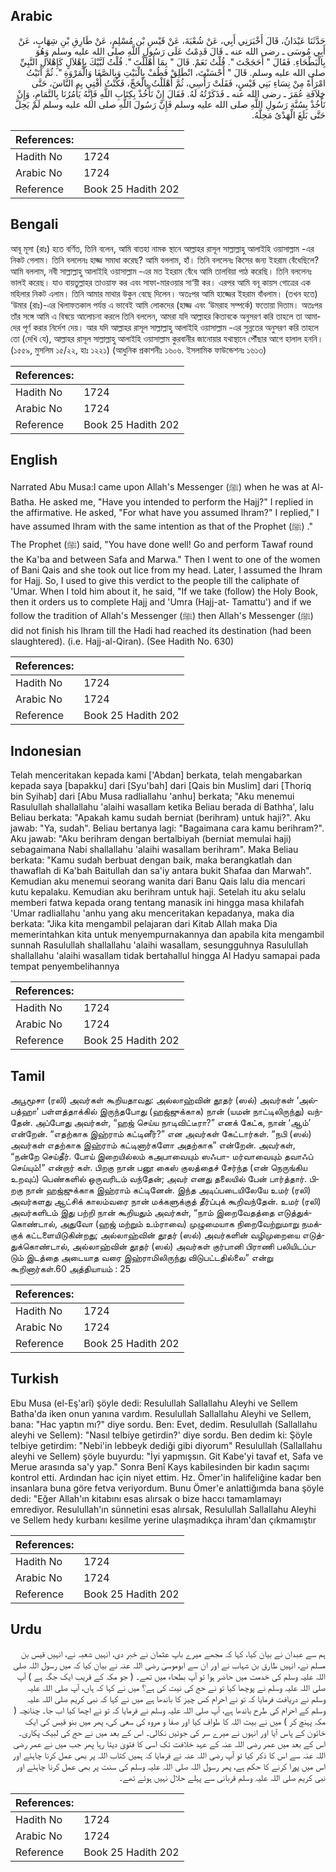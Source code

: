 ## Arabic


<div dir="rtl" lang="ar" style={{fontSize:'larger',backgroundColor:'#f8f9fa',padding:20}}>
حَدَّثَنَا عَبْدَانُ، قَالَ أَخْبَرَنِي أَبِي، عَنْ شُعْبَةَ، عَنْ قَيْسِ بْنِ مُسْلِمٍ، عَنْ طَارِقِ بْنِ شِهَابٍ، عَنْ أَبِي مُوسَى ـ رضى الله عنه ـ قَالَ قَدِمْتُ عَلَى رَسُولِ اللَّهِ صلى الله عليه وسلم وَهُوَ بِالْبَطْحَاءِ‏.‏ فَقَالَ ‏"‏ أَحَجَجْتَ ‏"‏‏.‏ قُلْتُ نَعَمْ‏.‏ قَالَ ‏"‏ بِمَا أَهْلَلْتَ ‏"‏‏.‏ قُلْتُ لَبَّيْكَ بِإِهْلاَلٍ كَإِهْلاَلِ النَّبِيِّ صلى الله عليه وسلم‏.‏ قَالَ ‏"‏ أَحْسَنْتَ، انْطَلِقْ فَطُفْ بِالْبَيْتِ وَبِالصَّفَا وَالْمَرْوَةِ ‏"‏‏.‏ ثُمَّ أَتَيْتُ امْرَأَةً مِنْ نِسَاءِ بَنِي قَيْسٍ، فَفَلَتْ رَأْسِي، ثُمَّ أَهْلَلْتُ بِالْحَجِّ، فَكُنْتُ أُفْتِي بِهِ النَّاسَ، حَتَّى خِلاَفَةِ عُمَرَ ـ رضى الله عنه ـ فَذَكَرْتُهُ لَهُ‏.‏ فَقَالَ إِنْ نَأْخُذْ بِكِتَابِ اللَّهِ فَإِنَّهُ يَأْمُرُنَا بِالتَّمَامِ، وَإِنْ نَأْخُذْ بِسُنَّةِ رَسُولِ اللَّهِ صلى الله عليه وسلم فَإِنَّ رَسُولَ اللَّهِ صلى الله عليه وسلم لَمْ يَحِلَّ حَتَّى بَلَغَ الْهَدْىُ مَحِلَّهُ‏.‏
</div>
<div style={{backgroundColor:'#f8f9fa',padding:20, marginBottom: 10}}><table> <thead> <tr> <th>References:</th> <th></th> </tr> </thead> <tbody><tr><td>Hadith No</td><td>1724</td></tr><tr><td>Arabic No</td><td>1724</td></tr><tr><td>Reference</td><td>Book 25 Hadith 202</td></tr></tbody></table></div>

## Bengali


<div dir="ltr" lang="bn" style={{fontSize:'larger',backgroundColor:'#f8f9fa',padding:20}}>
আবূ মূসা (রাঃ) হতে বর্ণিত, তিনি বলেন, আমি বাতহা নামক স্থানে আল্লাহর রাসূল সাল্লাল্লাহু আলাইহি ওয়াসাল্লাম -এর নিকট গেলাম। তিনি বললেনঃ হাজ্জ সমাধা করেছ? আমি বললাম, হাঁ। তিনি বললেনঃ কিসের জন্য ইহরাম বেঁধেছিলে? আমি বললাম, নবী সাল্লাল্লাহু আলাইহি ওয়াসাল্লাম -এর মত ইহরাম বেঁধে আমি তালবিয়া পাঠ করেছি। তিনি বললেনঃ ভালই করেছ। যাও বায়তুল্লাহর তাওয়াফ কর এবং সাফা-মারওয়ার সা‘য়ী কর। এরপর আমি বনূ কায়স গোত্রের এক মহিলার নিকট এলাম। তিনি আমার মাথার উকুন বেছে দিলেন। অতঃপর আমি হাজ্জের ইহরাম বাঁধলাম। (তখন হতে) ‘উমার (রাঃ)-এর খিলাফতকাল পর্যন্ত এ ভাবেই আমি লোকদের (হাজ্জ এবং ‘উমরাহ সম্পর্কে) ফতোয়া দিতাম। অতঃপর তাঁর সঙ্গে আমি এ বিষয়ে আলোচনা করলে তিনি বললেন, আমরা যদি আল্লাহর কিতাবকে অনুসরণ করি তাহলে তা আমাদের পূর্ণ করার নির্দেশ দেয়। আর যদি আল্লাহর রাসূল সাল্লাল্লাহু আলাইহি ওয়াসাল্লাম -এর সুন্নতের অনুসরণ করি তাহলে তো (দেখি যে), আল্লাহর রাসূল সাল্লাল্লাহু আলাইহি ওয়াসাল্লাম কুরবানীর জানোয়ার যথাস্থানে পৌঁছার আগে হালাল হননি। (১৫৫৯, মুসলিম ১৫/২২, হাঃ ১২২১) (আধুনিক প্রকাশনীঃ ১৬০৬. ইসলামিক ফাউন্ডেশনঃ ১৬১৩)
</div>
<div style={{backgroundColor:'#f8f9fa',padding:20, marginBottom: 10}}><table> <thead> <tr> <th>References:</th> <th></th> </tr> </thead> <tbody><tr><td>Hadith No</td><td>1724</td></tr><tr><td>Arabic No</td><td>1724</td></tr><tr><td>Reference</td><td>Book 25 Hadith 202</td></tr></tbody></table></div>

## English


<div dir="ltr" lang="en" style={{fontSize:'larger',backgroundColor:'#f8f9fa',padding:20}}>
Narrated Abu Musa:I came upon Allah's Messenger (ﷺ) when he was at Al-Batha. He asked me, "Have you intended to perform the Hajj?" I replied in the affirmative. He asked, "For what have you assumed lhram?" I replied," I have assumed Ihram with the same intention as that of the Prophet (ﷺ) ." The Prophet (ﷺ) said, "You have done well! Go and perform Tawaf round the Ka'ba and between Safa and Marwa." Then I went to one of the women of Bani Qais and she took out lice from my head. Later, I assumed the Ihram for Hajj. So, I used to give this verdict to the people till the caliphate of 'Umar. When I told him about it, he said, "If we take (follow) the Holy Book, then it orders us to complete Hajj and 'Umra (Hajj-at- Tamattu') and if we follow the tradition of Allah's Messenger (ﷺ) then Allah's Messenger (ﷺ) did not finish his lhram till the Hadi had reached its destination (had been slaughtered). (i.e. Hajj-al-Qiran). (See Hadith No. 630)
</div>
<div style={{backgroundColor:'#f8f9fa',padding:20, marginBottom: 10}}><table> <thead> <tr> <th>References:</th> <th></th> </tr> </thead> <tbody><tr><td>Hadith No</td><td>1724</td></tr><tr><td>Arabic No</td><td>1724</td></tr><tr><td>Reference</td><td>Book 25 Hadith 202</td></tr></tbody></table></div>

## Indonesian


<div dir="ltr" lang="id" style={{fontSize:'larger',backgroundColor:'#f8f9fa',padding:20}}>
Telah menceritakan kepada kami ['Abdan] berkata, telah mengabarkan kepada saya [bapakku] dari [Syu'bah] dari [Qais bin Muslim] dari [Thoriq bin Syihab] dari [Abu Musa radliallahu 'anhu] berkata; "Aku menemui Rasulullah shallallahu 'alaihi wasallam ketika Beliau berada di Bathha', lalu Beliau berkata: "Apakah kamu sudah berniat (berihram) untuk haji?". Aku jawab: "Ya, sudah". Beliau bertanya lagi: "Bagaimana cara kamu berihram?". Aku jawab: "Aku berihram dengan bertalbiyah (berniat memulai haji) sebagaimana Nabi shallallahu 'alaihi wasallam berihram". Maka Beliau berkata: "Kamu sudah berbuat dengan baik, maka berangkatlah dan thawaflah di Ka'bah Baitullah dan sa'iy antara bukit Shafaa dan Marwah". Kemudian aku menemui seorang wanita dari Banu Qais lalu dia mencari kutu kepalaku. Kemudian aku berihram untuk haji. Setelah itu aku selalu memberi fatwa kepada orang tentang manasik ini hingga masa khilafah 'Umar radliallahu 'anhu yang aku menceritakan kepadanya, maka dia berkata: "Jika kita mengambil pelajaran dari Kitab Allah maka Dia memerintahkan kita untuk menyempurnakannya dan apabila kita mengambil sunnah Rasulullah shallallahu 'alaihi wasallam, sesungguhnya Rasulullah shallallahu 'alaihi wasallam tidak bertahallul hingga Al Hadyu samapai pada tempat penyembelihannya
</div>
<div style={{backgroundColor:'#f8f9fa',padding:20, marginBottom: 10}}><table> <thead> <tr> <th>References:</th> <th></th> </tr> </thead> <tbody><tr><td>Hadith No</td><td>1724</td></tr><tr><td>Arabic No</td><td>1724</td></tr><tr><td>Reference</td><td>Book 25 Hadith 202</td></tr></tbody></table></div>

## Tamil


<div dir="ltr" lang="ta" style={{fontSize:'larger',backgroundColor:'#f8f9fa',padding:20}}>
அபூமூசா (ரலி) அவர்கள் கூறியதாவது: அல்லாஹ்வின் தூதர் (ஸல்) அவர்கள் ‘அல்பத்ஹா’ பள்ளத்தாக்கில் இருந்தபோது (ஹஜ்ஜுக்காக) நான் (யமன் நாட்டிலிருந்து) வந்தேன். அப்போது அவர்கள், “ஹஜ் செய்ய நாடிவிட்டீரா?” எனக் கேட்க, நான் ‘ஆம்’ என்றேன். “எதற்காக இஹ்ராம் கட்டினீர்?” என அவர்கள் கேட்டார்கள். “நபி (ஸல்) அவர்கள் எதற்காக இஹ்ராம் கட்டினார்களோ அதற்காக” என்றேன். அவர்கள், “நன்றே செய்தீர். போய் இறையில்லம் கஅபாவையும் ஸஃபா- மர்வாவையும் தவாஃப் செய்யும்!” என்றார் கள். பிறகு நான் பனூ கைஸ் குலத்தைச் சேர்ந்த (என் நெருங்கிய உறவுப்) பெண்களில் ஒருவரிடம் வந்தேன்; அவர் எனது தலையில் பேன் பார்த்தார். பிறகு நான் ஹஜ்ஜுக்காக இஹ்ராம் கட்டினேன். இந்த அடிப்படையிலேயே உமர் (ரலி) அவர்களது ஆட்சிக் காலம்வரை நான் மக்களுக்குத் தீர்ப்புக் கூறிவந்தேன். உமர் (ரலி) அவர்களிடம் இது பற்றி நான் கூறியதும் அவர்கள், “நாம் இறைவேதத்தை எடுத்துக்கொண்டால், அதுவோ (ஹஜ் மற்றும் உம்ராவை) முழுமையாக நிறைவேற்றுமாறு நமக்குக் கட்டளையிடுகின்றது; அல்லாஹ்வின் தூதர் (ஸல்) அவர்களின் வழிமுறையை எடுத்துக்கொண்டால், அல்லாஹ்வின் தூதர் (ஸல்) அவர்கள் குர்பானி பிராணி பலியிடப்படும் இடத்தை அடையாத வரை இஹ்ராமிலிருந்து விடுபட்டதில்லை” என்று கூறினார்கள்.60 அத்தியாயம் : 25
</div>
<div style={{backgroundColor:'#f8f9fa',padding:20, marginBottom: 10}}><table> <thead> <tr> <th>References:</th> <th></th> </tr> </thead> <tbody><tr><td>Hadith No</td><td>1724</td></tr><tr><td>Arabic No</td><td>1724</td></tr><tr><td>Reference</td><td>Book 25 Hadith 202</td></tr></tbody></table></div>

## Turkish


<div dir="ltr" lang="tr" style={{fontSize:'larger',backgroundColor:'#f8f9fa',padding:20}}>
Ebu Musa (el-Eş'arî) şöyle dedi: Resulullah Sallallahu Aleyhi ve Sellem Batha'da iken onun yanına vardım. Resulullah Sallallahu Aleyhi ve Sellem, bana: "Hac yaptın mı?" diye sordu. Ben: Evet, dedim. Resulullah (Sallallahu aleyhi ve Sellem): "Nasıl telbiye getirdin?' diye sordu. Ben dedim ki: Şöyle telbiye getirdim: "Nebi'in lebbeyk dediği gibi diyorum" Resulullah (Sallallahu aleyhi ve Sellem) şöyle buyurdu: "İyi yapmışsın. Git Kabe'yi tavaf et, Safa ve Merue arasında sa'y yap." Sonra Benî Kays kabilesinden bir kadın saçımı kontrol etti. Ardından hac için niyet ettim. Hz. Ömer'in halifeliğine kadar ben insanlara buna göre fetva veriyordum. Bunu Ömer'e anlattiğımda bana şöyle dedi: "Eğer Allah'ın kitabını esas alırsak o bize haccı tamamlamayı emrediyor. Resulullah'ın sünnetini esas alırsak, Resulullah Sallallahu Aleyhi ve Sellem hedy kurbanı kesilme yerine ulaşmadıkça ihram'dan çıkmamıştır
</div>
<div style={{backgroundColor:'#f8f9fa',padding:20, marginBottom: 10}}><table> <thead> <tr> <th>References:</th> <th></th> </tr> </thead> <tbody><tr><td>Hadith No</td><td>1724</td></tr><tr><td>Arabic No</td><td>1724</td></tr><tr><td>Reference</td><td>Book 25 Hadith 202</td></tr></tbody></table></div>

## Urdu


<div dir="rtl" lang="ur" style={{fontSize:'larger',backgroundColor:'#f8f9fa',padding:20}}>
ہم سے عبدان نے بیان کیا، کہا کہ مجھے میرے باپ عثمان نے خبر دی، انہیں شعبہ نے، انہیں قیس بن مسلم نے، انہیں طارق بن شہاب نے اور ان سے ابوموسیٰ رضی اللہ عنہ نے بیان کیا کہ میں رسول اللہ صلی اللہ علیہ وسلم کی خدمت میں حاضر ہوا تو آپ بطحاء میں تھے۔ ( جو مکہ کے قریب ایک جگہ ہے ) آپ صلی اللہ علیہ وسلم نے پوچھا کیا تو نے حج کی نیت کی ہے؟ میں نے کہا کہ ہاں، آپ صلی اللہ علیہ وسلم نے دریافت فرمایا کہ تو نے احرام کس چیز کا باندھا ہے میں نے کہا کہ نبی کریم صلی اللہ علیہ وسلم کے احرام کی طرح باندھا ہے، آپ صلی اللہ علیہ وسلم نے فرمایا کہ تو نے اچھا کیا اب جا۔ چنانچہ ( مکہ پہنچ کر ) میں نے بیت اللہ کا طواف کیا اور صفا و مروہ کی سعی کی، پھر میں بنو قیس کی ایک خاتون کے پاس آیا اور انہوں نے میرے سر کی جوئیں نکالی۔ اس کے بعد میں نے حج کی لبیک پکاری۔ اس کے بعد میں عمر رضی اللہ عنہ کے عہد خلافت تک اسی کا فتویٰ دیتا رہا پھر جب میں نے عمر رضی اللہ عنہ سے اس کا ذکر کیا تو آپ رضی اللہ عنہ نے فرمایا کہ ہمیں کتاب اللہ پر بھی عمل کرنا چاہئے اور اس میں پورا کرنے کا حکم ہے، پھر رسول اللہ صلی اللہ علیہ وسلم کی سنت پر بھی عمل کرنا چاہئے اور نبی کریم صلی اللہ علیہ وسلم قربانی سے پہلے حلال نہیں ہوئے تھے۔
</div>
<div style={{backgroundColor:'#f8f9fa',padding:20, marginBottom: 10}}><table> <thead> <tr> <th>References:</th> <th></th> </tr> </thead> <tbody><tr><td>Hadith No</td><td>1724</td></tr><tr><td>Arabic No</td><td>1724</td></tr><tr><td>Reference</td><td>Book 25 Hadith 202</td></tr></tbody></table></div>